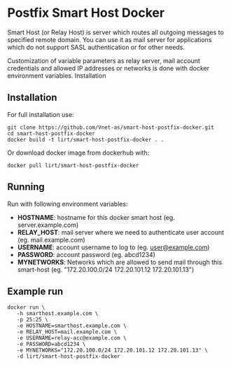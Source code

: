 # Postfix Smart Host Docker

Smart Host (or Relay Host) is server which routes all outgoing messages to specified remote domain.
You can use it as mail server for applications which do not support SASL authentication or for other needs.

Customization of variable parameters as relay server, mail account credentials and allowed IP addresses or networks is done with docker environment variables.
Installation

## Installation

For full installation use:

```
git clone https://github.com/Vnet-as/smart-host-postfix-docker.git
cd smart-host-postfix-docker
docker build -t lirt/smart-host-postfix-docker . .
```

Or download docker image from dockerhub with:

```
docker pull lirt/smart-host-postfix-docker
```

## Running

Run with following environment variables:

- **HOSTNAME**: hostname for this docker smart host (eg. server.example.com)
- **RELAY_HOST**: mail server where we need to authenticate user account (eg. mail.example.com)
- **USERNAME**: account username to log to (eg. user@example.com)
- **PASSWORD**: account password (eg. abcd1234)
- **MYNETWORKS**: Networks which are allowed to send mail through this smart-host (eg. "172.20.100.0/24 172.20.101.12 172.20.101.13")

## Example run

```
docker run \
   -h smarthost.example.com \
   -p 25:25 \
   -e HOSTNAME=smarthost.example.com \
   -e RELAY_HOST=mail.example.com \
   -e USERNAME=relay-acc@example.com \
   -e PASSWORD=abcd1234 \
   -e MYNETWORKS="172.20.100.0/24 172.20.101.12 172.20.101.13" \
   -d lirt/smart-host-postfix-docker
```
